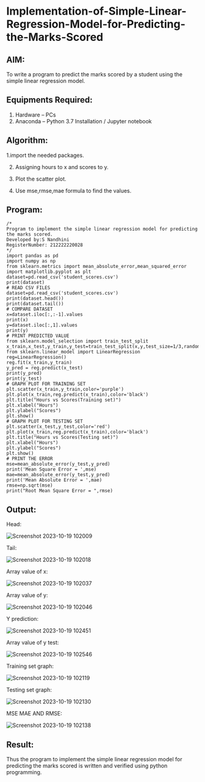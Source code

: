 # Implementation-of-Simple-Linear-Regression-Model-for-Predicting-the-Marks-Scored

## AIM:
To write a program to predict the marks scored by a student using the simple linear regression model.

## Equipments Required:
1. Hardware – PCs
2. Anaconda – Python 3.7 Installation / Jupyter notebook

## Algorithm:
 1.import the needed packages.

 2. Assigning hours to x and scores to y.

 3. Plot the scatter plot.

 4. Use mse,rmse,mae formula to find the values.

## Program:
```
/*
Program to implement the simple linear regression model for predicting the marks scored.
Developed by:S Nandhini 
RegisterNumber: 212222220028 
*/
import pandas as pd
import numpy as np
from sklearn.metrics import mean_absolute_error,mean_squared_error
import matplotlib.pyplot as plt
dataset=pd.read_csv('student_scores.csv')
print(dataset)
# READ CSV FILES
dataset=pd.read_csv('student_scores.csv')
print(dataset.head())
print(dataset.tail())
# COMPARE DATASET
x=dataset.iloc[:,:-1].values
print(x)
y=dataset.iloc[:,1].values
print(y)
# PRINT PREDICTED VALUE
from sklearn.model_selection import train_test_split
x_train,x_test,y_train,y_test=train_test_split(x,y,test_size=1/3,random_state=0)
from sklearn.linear_model import LinearRegression
reg=LinearRegression()
reg.fit(x_train,y_train)
y_pred = reg.predict(x_test)
print(y_pred)
print(y_test)
# GRAPH PLOT FOR TRAINING SET
plt.scatter(x_train,y_train,color='purple')
plt.plot(x_train,reg.predict(x_train),color='black')
plt.title("Hours vs Scores(Training set)")
plt.xlabel("Hours")
plt.ylabel("Scores")
plt.show()
# GRAPH PLOT FOR TESTING SET
plt.scatter(x_test,y_test,color='red')
plt.plot(x_train,reg.predict(x_train),color='black')
plt.title("Hours vs Scores(Testing set)")
plt.xlabel("Hours")
plt.ylabel("Scores")
plt.show()
# PRINT THE ERROR
mse=mean_absolute_error(y_test,y_pred)
print('Mean Square Error = ',mse)
mae=mean_absolute_error(y_test,y_pred)
print('Mean Absolute Error = ',mae)
rmse=np.sqrt(mse)
print("Root Mean Square Error = ",rmse)

```

## Output:
Head:

   ![Screenshot 2023-10-19 102009](https://github.com/nandhu6523/Implementation-of-Simple-Linear-Regression-Model-for-Predicting-the-Marks-Scored/assets/123856724/c42dfcd6-f577-48be-af33-3c84f488acc0)

Tail:

  ![Screenshot 2023-10-19 102018](https://github.com/nandhu6523/Implementation-of-Simple-Linear-Regression-Model-for-Predicting-the-Marks-Scored/assets/123856724/1c773026-6ea4-4b7e-b42a-adf9c6844f8e)

Array value of x:

  ![Screenshot 2023-10-19 102037](https://github.com/nandhu6523/Implementation-of-Simple-Linear-Regression-Model-for-Predicting-the-Marks-Scored/assets/123856724/756b18c7-c3b6-43c4-b587-7d34bff8deb6)

Array value of y:

  ![Screenshot 2023-10-19 102046](https://github.com/nandhu6523/Implementation-of-Simple-Linear-Regression-Model-for-Predicting-the-Marks-Scored/assets/123856724/8a106a11-5038-4c9c-b3e9-a2e106da61d0)

Y prediction:

 ![Screenshot 2023-10-19 102451](https://github.com/nandhu6523/Implementation-of-Simple-Linear-Regression-Model-for-Predicting-the-Marks-Scored/assets/123856724/d1b35d36-2b29-4dbf-bb45-0f79331353f3)

Array value of y test:

 ![Screenshot 2023-10-19 102546](https://github.com/nandhu6523/Implementation-of-Simple-Linear-Regression-Model-for-Predicting-the-Marks-Scored/assets/123856724/f4a351a9-341b-4f75-bcca-e2adf90408f4)

Training set graph:

![Screenshot 2023-10-19 102119](https://github.com/nandhu6523/Implementation-of-Simple-Linear-Regression-Model-for-Predicting-the-Marks-Scored/assets/123856724/2996c832-5531-4440-971c-ad520613ad3c)

Testing set graph:

![Screenshot 2023-10-19 102130](https://github.com/nandhu6523/Implementation-of-Simple-Linear-Regression-Model-for-Predicting-the-Marks-Scored/assets/123856724/17ad5f72-0969-4b28-b30d-6ea0591b8199)

MSE MAE AND RMSE:

![Screenshot 2023-10-19 102138](https://github.com/nandhu6523/Implementation-of-Simple-Linear-Regression-Model-for-Predicting-the-Marks-Scored/assets/123856724/f0f3d787-03e5-459e-85e7-80f1cc28a550)



## Result:
Thus the program to implement the simple linear regression model for predicting the marks scored is written and verified using python programming.
